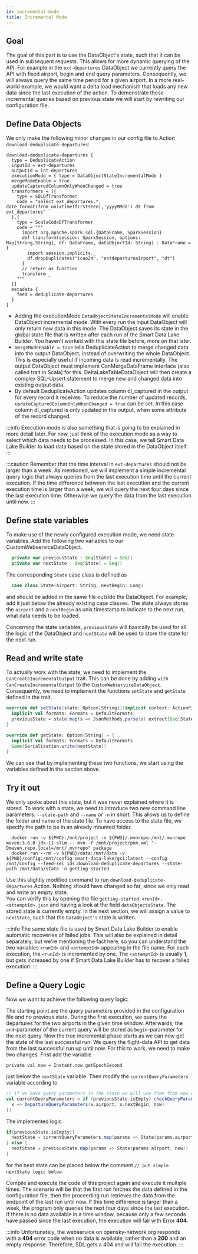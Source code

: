 ```yaml
---
id: incremental-mode
title: Incremental Mode
---
```


## Goal
The goal of this part is to use the DataObject's state, such that it can be used in subsequent requests. 
This allows for more dynamic querying of the API. 
For example in the `ext-departures` DataObject we currently query the API with fixed airport, begin and end query parameters. 
Consequently, we will always query the same time period for a given airport.
In a more real-world example, we would want a delta load mechanism that loads any new data since the last execution of the action. 
To demonstrate these incremental queries based on previous state we will start by rewriting our configuration file.

## Define Data Objects
We only make the following minor changes in our config file to Action `download-deduplicate-departures`:
```
download-deduplicate-departures {
  type = DeduplicateAction
  inputId = ext-departures
  outputId = int-departures
  executionMode = { type = DataObjectStateIncrementalMode }
  mergeModeEnable = true
  updateCapturedColumnOnlyWhenChanged = true
  transformers = [{
    type = SQLDfTransformer
    code = "select ext_departures.*, date_format(from_unixtime(firstseen),'yyyyMMdd') dt from ext_departures"
  },{
    type = ScalaCodeDfTransformer
    code = """
      import org.apache.spark.sql.{DataFrame, SparkSession}
      def transform(session: SparkSession, options: Map[String,String], df: DataFrame, dataObjectId: String) : DataFrame = {
        import session.implicits._
        df.dropDuplicates("icao24", "estdepartureairport", "dt")
      }
      // return as function
      transform _
    """
  }]
  metadata {
    feed = deduplicate-departures
  }
}
```
- Adding the executionMode `DataObjectStateIncrementalMode` will enable DataObject incremental mode. With every run the input DataObject will only return new data in this mode.
The DataObject saves its state in the global state file that is written after each run of the Smart Data Lake Builder. You haven't worked with this state file before, more on that later.
- `mergeModeEnable = true` tells DeduplicateAction to merge changed data into the output DataObject, instead of overwriting the whole DataObject. This is especially useful if incoming data is read incrementally.
The output DataObject must implement CanMergeDataFrame interface (also called trait in Scala) for this. DeltaLakeTableDataObject will then create a complex SQL-Upsert statement to merge new and changed data into existing output data.
- By default DeduplicateAction updates column dl_captured in the output for every record it receives. To reduce the number of updated records, `updateCapturedColumnOnlyWhenChanged = true` can be set.
In this case column dl_captured is only updated in the output, when some attribute of the record changed.

:::info
Execution mode is also something that is going to be explained in more detail later.
For now, just think of the execution mode as a way to select which data needs to be processed.
In this case, we tell Smart Data Lake Builder to load data based on the state stored in the DataObject itself.
:::

:::caution
Remember that the time interval in `ext-departures` should not be larger than a week. As mentioned, we will implement a simple incremental query logic that always queries from the last execution time until the current execution.
If the time difference between the last execution and the current execution time is larger than a week, we will query the next four days since the last execution time. Otherwise we query the data from the last execution until now.
:::

## Define state variables
To make use of the newly configured execution mode, we need state variables. Add the following two variables to our CustomWebserviceDataObject.
```scala  
  private var previousState : Seq[State] = Seq()
  private var nextState : Seq[State] = Seq()
```
The corresponding `State` case class is defined as 

```scala
  case class State(airport: String, nextBegin: Long)
```

and should be added in the same file outside the DataObject. For example, add it just below the already existing case classes. 
The state always stores the `airport` and a `nextBegin` as unix timestamp to indicate to the next run, what data needs to be loaded. 

Concerning the state variables, `previousState` will basically be used for all the logic of the DataObject and `nextState` will be used to store the state for the next run.

## Read and write state
To actually work with the state, we need to implement the `CanCreateIncrementalOutput` trait. 
This can be done by adding `with CanCreateIncrementalOutput` to the `CustomWebserviceDataObject`. 
Consequently, we need to implement the functions `setState` and `getState` defined in the trait. 

```scala
override def setState(state: Option[String])(implicit context: ActionPipelineContext): Unit = {
  implicit val formats: Formats = DefaultFormats
  previousState = state.map(s => JsonMethods.parse(s).extract[Seq[State]]).getOrElse(Seq())
}

override def getState: Option[String] = {
  implicit val formats: Formats = DefaultFormats
  Some(Serialization.write(nextState))
}
```
We can see that by implementing these two functions, we start using the variables defined in the section above.

## Try it out
We only spoke about this state, but it was never explained where it is stored. 
To work with a state, we need to introduce two new command line parameters: `--state-path` and `--name` or `-n` in short. 
This allows us to define the folder and name of the state file. 
To have access to the state file, we specify the path to be in an already mounted folder.

```
  docker run -v ${PWD}:/mnt/project -v ${PWD}/.mvnrepo:/mnt/.mvnrepo maven:3.6.0-jdk-11-slim -- mvn -f /mnt/project/pom.xml "-Dmaven.repo.local=/mnt/.mvnrepo" package
  docker run --rm -v ${PWD}/data:/mnt/data -v ${PWD}/config:/mnt/config smart-data-lake/gs1:latest --config /mnt/config --feed-sel ids:download-deduplicate-departures --state-path /mnt/data/state -n getting-started
```
Use this slightly modified command to run `download-deduplicate-departures` Action. 
Nothing should have changed so far, since we only read and write an empty state.   
You can verify this by opening the file `getting-started.<runId>.<attemptId>.json` and having a look at the field `dataObjectsState`. The stored state is currently empty. 
In the next section, we will assign a value to `nextState`, such that the `DataObject's` state is written. 

:::info
The same state file is used by Smart Data Lake Builder to enable automatic recoveries of failed jobs.
This will also be explained in detail separately, but we're mentioning the fact here, so you can understand the two variables `<runId>` and `<attemptId>` appearing in the file name.
For each execution, the `<runId>` is incremented by one.
The `<attemptId>` is usually 1, but gets increased by one if Smart Data Lake Builder has to recover a failed execution.
:::


## Define a Query Logic
Now we want to achieve the following query logic:

The starting point are the query parameters provided in the configuration file and no previous state. 
During the first execution, we query the departures for the two airports in the given time window. 
Afterwards, the `end`-parameter of the current query will be stored as `begin`-parameter for the next query.
Now the true incremental phase starts as we can now get the state of the last successful run. 
We query the flight-data API to get data from the last successful run up until now.
For this to work, we need to make two changes. First add the variable
```
private val now = Instant.now.getEpochSecond
``` 
just below the `nextState` variable. Then modify the `currentQueryParameters` variable according to
```scala
// if we have query parameters in the state we will use them from now on
val currentQueryParameters = if (previousState.isEmpty) checkQueryParameters(queryParameters.get) else checkQueryParameters(previousState.map{
  x => DepartureQueryParameters(x.airport, x.nextBegin, now)
})
```
The implemented logic 
```scala
if(previousState.isEmpty){
  nextState = currentQueryParameters.map(params => State(params.airport, params.end))
} else {
  nextState = previousState.map(params => State(params.airport, now))
}
```
for the next state can be placed below the comment `// put simple nextState logic below`. 

Compile and execute the code of this project again and execute it multiple times.
The scenario will be that the first run fetches the data defined in the configuration file, then the proceeding run retrieves the data from the endpoint of the last run until now. 
If this time difference is larger than a week, the program only queries the next four days since the last execution.
If there is no data available in a time window, because only a few seconds have passed since the last execution, the execution will fail with Error **404**.

:::info
Unfortunately, the webservice on opensky-network.org responds with a **404** error code when no data is available, rather than a **200** and an empty response. 
Therefore, SDL gets a 404 and will fail the execution.
:::
